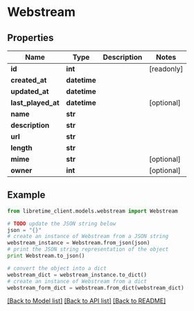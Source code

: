 # Webstream


## Properties
Name | Type | Description | Notes
------------ | ------------- | ------------- | -------------
**id** | **int** |  | [readonly] 
**created_at** | **datetime** |  | 
**updated_at** | **datetime** |  | 
**last_played_at** | **datetime** |  | [optional] 
**name** | **str** |  | 
**description** | **str** |  | 
**url** | **str** |  | 
**length** | **str** |  | 
**mime** | **str** |  | [optional] 
**owner** | **int** |  | [optional] 

## Example

```python
from libretime_client.models.webstream import Webstream

# TODO update the JSON string below
json = "{}"
# create an instance of Webstream from a JSON string
webstream_instance = Webstream.from_json(json)
# print the JSON string representation of the object
print Webstream.to_json()

# convert the object into a dict
webstream_dict = webstream_instance.to_dict()
# create an instance of Webstream from a dict
webstream_form_dict = webstream.from_dict(webstream_dict)
```
[[Back to Model list]](../README.md#documentation-for-models) [[Back to API list]](../README.md#documentation-for-api-endpoints) [[Back to README]](../README.md)


